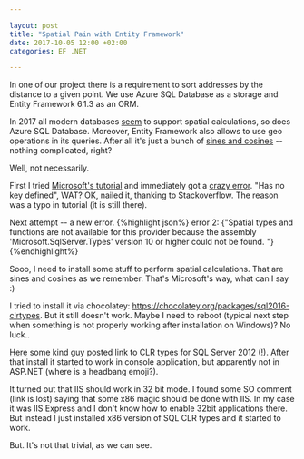 ```yaml
---

layout: post
title: "Spatial Pain with Entity Framework"
date: 2017-10-05 12:00 +02:00
categories: EF .NET

---
```


In one of our project there is a requirement to sort addresses by the distance to a given point. We use Azure SQL Database
as a storage and Entity Framework 6.1.3 as an ORM. 

In 2017 all modern databases [seem](https://www.scribd.com/presentation/2569355/Geo-Distance-Search-with-MySQL) to support 
spatial calculations, so does Azure SQL Database. Moreover, Entity Framework also allows to use geo operations in its
queries. After all it's just a bunch of [sines and cosines](https://www.scribd.com/presentation/2569355/Geo-Distance-Search-with-MySQL) -- nothing complicated, right? 

Well, not necessarily.

First I tried [Microsoft's tutorial](https://msdn.microsoft.com/en-us/data/hh859721) and immediately got a [crazy error](https://stackoverflow.com/questions/19551142/entitytype-dbgeography-has-no-key-defined). "Has no key defined", WAT? OK, nailed it, thanking to 
Stackoverflow. The reason was a typo in tutorial (it is still there).

Next attempt -- a new error. 
{%highlight json%}
error 2: {"Spatial types and functions are not available for this provider because the assembly 'Microsoft.SqlServer.Types' version 10 or higher could not be found. "}
{%endhighlight%}

Sooo, I need to install some stuff to perform spatial calculations. That are sines and cosines as we remember. That's Microsoft's way,
what can I say :)

I tried to install it via chocolatey: https://chocolatey.org/packages/sql2016-clrtypes. But it still doesn't work. Maybe I need to reboot (typical next step
when something is not properly working after installation on Windows)? No luck..

[Here](https://stackoverflow.com/questions/43221467/assembly-microsoft-sqlserver-types-version-10-or-higher-could-not-be-found) some kind guy posted link to
CLR types for SQL Server 2012 (!). After that install it started to work in console application, but apparently not in ASP.NET (where is a headbang emoji?).

It turned out that IIS should work in 32 bit mode. I found some SO comment (link is lost) saying that some x86 magic should be done with IIS. In my case it was IIS Express and I don't know how to enable 32bit applications there. But instead I just installed x86 version of SQL CLR types and it started to work.

But. It's not that trivial, as we can see. 